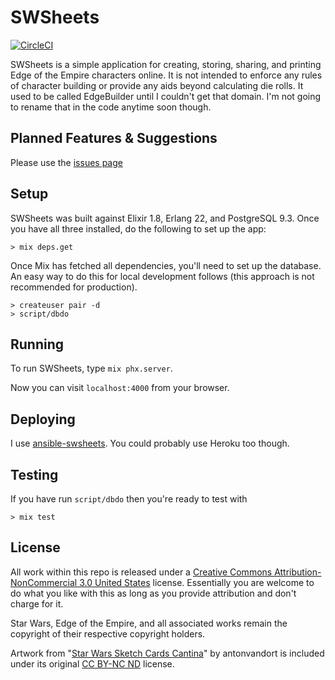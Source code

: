 # SWSheets

[![CircleCI](https://circleci.com/gh/swsheets/swsheets.svg?style=svg)](https://circleci.com/gh/swsheets/swsheets)

SWSheets is a simple application for creating, storing, sharing, and printing Edge of the Empire characters online. It is not intended to enforce any rules of character building or provide any aids beyond calculating die rolls. It used to be called EdgeBuilder until I couldn't get that domain. I'm not going to rename that in the code anytime soon though.

## Planned Features & Suggestions

Please use the [issues page](https://github.com/swsheets/swsheets/issues)

## Setup

SWSheets was built against Elixir 1.8, Erlang 22, and PostgreSQL 9.3. Once you have all three installed, do the following to set up the app:

```
> mix deps.get
```

Once Mix has fetched all dependencies, you'll need to set up the database. An easy way to do this for local development follows (this approach is not recommended for production).

```
> createuser pair -d
> script/dbdo
```

## Running

To run SWSheets, type `mix phx.server`.

Now you can visit `localhost:4000` from your browser.

## Deploying

I use [ansible-swsheets](https://github.com/swsheets/ansible-swsheets). You could probably use Heroku too though.

## Testing
If you have run `script/dbdo` then you're ready to test with
```
> mix test
```

## License

All work within this repo is released under a [Creative Commons Attribution-NonCommercial 3.0 United States](https://creativecommons.org/licenses/by-nc/3.0/us/) license. Essentially you are welcome to do what you like with this as long as you provide attribution and don't charge for it.

Star Wars, Edge of the Empire, and all associated works remain the copyright of their respective copyright holders.

Artwork from "[Star Wars Sketch Cards Cantina](http://antonvandort.deviantart.com/art/Star-Wars-Sketch-Cards-Cantina-110607962)" by antonvandort is included under its original [CC BY-NC ND](http://creativecommons.org/licenses/by-nc-nd/3.0/) license.

